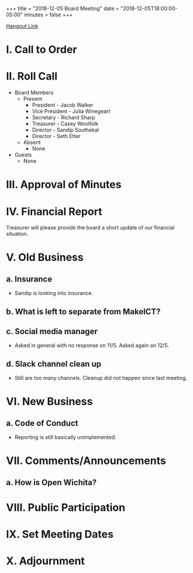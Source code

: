 +++
title = "2018-12-05 Board Meeting"
date = "2018-12-05T18:00:00-05:00"
minutes = false
+++

[Hangout Link](https://hangouts.google.com/call/iewiX_Y1XuNxgfeU2byzAEEE)

# I. Call to Order

# II. Roll Call
- Board Members
  - Present
     - President - Jacob Walker
     - Vice President - Julia Winegeart
     - Secretary - Richard Sharp
     - Treasurer - Casey Woolfolk
     - Director - Sandip Southekal
     - Director - Seth Etter
  - Absent
     - None
- Guests
  - None

# III. Approval of Minutes

# IV. Financial Report

Treasurer will please provide the board a short update of our financial situation.

# V. Old Business

## a. Insurance
- Sandip is looking into insurance.

## b. What is left to separate from MakeICT?

## c. Social media manager
- Asked in general with no response on 11/5. Asked again on 12/5.

## d. Slack channel clean up
- Still are too many channels. Cleanup did not happen since last meeting.

# VI. New Business

## a. Code of Conduct
- Reporting is still basically unimplemented.

# VII. Comments/Announcements

## a. How is Open Wichita?

# VIII. Public Participation

# IX. Set Meeting Dates

# X. Adjournment


<!--
- Motion: I move that
  - By:
  - Second:
  - Result: Passes unopposed
-->
